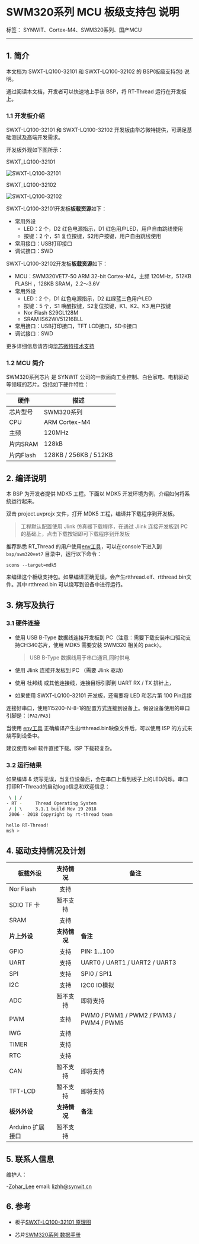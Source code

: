 # SWM320系列 MCU 板级支持包 说明

标签： SYNWIT、Cortex-M4、SWM320系列、国产MCU

---

## 1. 简介

本文档为 SWXT-LQ100-32101 和 SWXT-LQ100-32102 的 BSP(板级支持包) 说明。

通过阅读本文档，开发者可以快速地上手该 BSP，将 RT-Thread 运行在开发板上。

### 1.1  开发板介绍

SWXT-LQ100-32101 和 SWXT-LQ100-32102 开发板由华芯微特提供，可满足基础测试及高端开发需求。

开发板外观如下图所示：

SWXT_LQ100-32101

![SWXT-LQ100-32101](figures/SWXT-LQ100-32101.jpg)

SWXT_LQ100-32102

![SWXT-LQ100-32102](figures/SWXT-LQ100-32102.jpg)

SWXT-LQ100-32101开发板**板载资源**如下：

- 常用外设
  - LED：2 个，D2 红色电源指示，D1 红色用户LED，用户自由跳线使用
  - 按键：2 个，S1 复位按键，S2用户按键，用户自由跳线使用
- 常用接口：USB打印接口
- 调试接口：SWD

SWXT-LQ100-32102开发板**板载资源**如下：

- MCU：SWM320VET7-50  ARM 32-bit Cortex-M4，主频 120MHz，512KB FLASH ，128KB SRAM，2.2～3.6V
- 常用外设
  - LED：2 个，D1 红色电源指示，D2 红绿蓝三色用户LED
  - 按键：5 个，S1 唤醒按键，S2复位按键，K1、K2、K3 用户按键
  - Nor Flash S29GL128M
  - SRAM IS62WV51216BLL
- 常用接口：USB打印接口，TFT LCD接口，SD卡接口
- 调试接口：SWD

更多详细信息请咨询[华芯微特技术支持][5]

### 1.2  MCU 简介

SWM320系列芯片 是 SYNWIT 公司的一款面向工业控制、白色家电、电机驱动等领域的芯片。包括如下硬件特性：

| 硬件 | 描述 |
| -- | -- |
|芯片型号| SWM320系列 |
|CPU| ARM Cortex-M4 |
|主频| 120MHz |
|片内SRAM| 128kB |
|片内Flash| 128KB / 256KB / 512KB |

## 2. 编译说明

本 BSP 为开发者提供 MDK5 工程。下面以 MDK5 开发环境为例，介绍如何将系统运行起来。

双击 project.uvprojx 文件，打开 MDK5 工程，编译并下载程序到开发板。

> 工程默认配置使用 Jlink 仿真器下载程序，在通过 Jlink 连接开发板到 PC 的基础上，点击下载按钮即可下载程序到开发板

推荐熟悉 RT_Thread 的用户使用[env工具][1]，可以在console下进入到 `bsp/swm320vet7` 目录中，运行以下命令：

`scons --target=mdk5`

来编译这个板级支持包。如果编译正确无误，会产生rtthread.elf、rtthread.bin文件。其中 rtthread.bin 可以烧写到设备中进行运行。

## 3. 烧写及执行

### 3.1 硬件连接

- 使用 USB B-Type 数据线连接开发板到 PC（注意：需要下载安装串口驱动支持CH340芯片，使用 MDK5 需要安装 SWM320 相关的 pack）。

  >  USB B-Type 数据线用于串口通讯,同时供电

- 使用 Jlink 连接开发板到 PC （需要 Jlink 驱动）
- 使用 杜邦线 或其他连接线，连接目标引脚到 UART RX / TX 排针上，
- 如果使用 SWXT-LQ100-32101 开发板，还需要将 LED 和芯片第 100 Pin连接

连接好串口，使用115200-N-8-1的配置方式连接到设备上。假设设备使用的串口引脚是：`[PA2/PA3]`

当使用 [env工具][1] 正确编译产生出rtthread.bin映像文件后，可以使用 ISP 的方式来烧写到设备中。

建议使用 keil 软件直接下载。ISP 下载较复杂。

### 3.2 运行结果

如果编译 & 烧写无误，当复位设备后，会在串口上看到板子上的LED闪烁。串口打印RT-Thread的启动logo信息和欢迎信息：

```bash
 \ | /
- RT -     Thread Operating System
 / | \     3.1.1 build Nov 19 2018
 2006 - 2018 Copyright by rt-thread team

hello RT-Thread!
msh >
```

## 4. 驱动支持情况及计划

|**板载外设**     |**支持情况**|**备注**                             |
| ----------------- | :----------: | ------------------------------------- |
| Nor Flash         | 支持          |                                       |
| SDIO TF 卡        | 暂不支持      |                                       |
| SRAM              | 支持          |      |
|**片上外设**     |**支持情况** |**备注**                             |
| GPIO              |     支持     | PIN: 1...100 |
| UART              |     支持     | UART0 / UART1 / UART2 / UART3                    |
| SPI               |     支持     | SPI0 / SPI1        |
| I2C               |   支持   |    I2C0 IO模拟   |
| ADC               | 暂不支持 | 即将支持 |
| PWM               |   支持   | PWM0 / PWM1 / PWM2 / PWM3 / PWM4 / PWM5                           |
| IWG               |   支持   |                            |
| TIMER             |   支持   |                            |
| RTC               |   支持   |                            |
| CAN               |   暂不支持   |   即将支持                         |
| TFT-LCD           |   暂不支持    |   即将支持             |
|**板外外设**     |**支持情况**|**备注**                             |
| Arduino 扩展接口 |   暂不支持   |                                      |

## 5. 联系人信息

维护人：

-[Zohar_Lee](https://github.com/zohar123) email: lizhh@synwit.cn

## 6. 参考

- 板子[SWXT-LQ100-32101 原理图][2]
- 芯片[SWM320系列 数据手册][4]

  [1]: https://www.rt-thread.org/page/download.html
  [2]: http://www.synwit.cn/Public/Uploads/2018-11-05/5bdfea74d5712.pdf
  [3]: http://www.synwit.cn/Public/Uploads/2018-11-01/5bdab8ad2e5b9.pdf
  [4]: http://www.synwit.cn/Public/Uploads/2018-11-05/5bdff49b396d1.pdf
  [5]: http://www.synwit.cn/support.html

